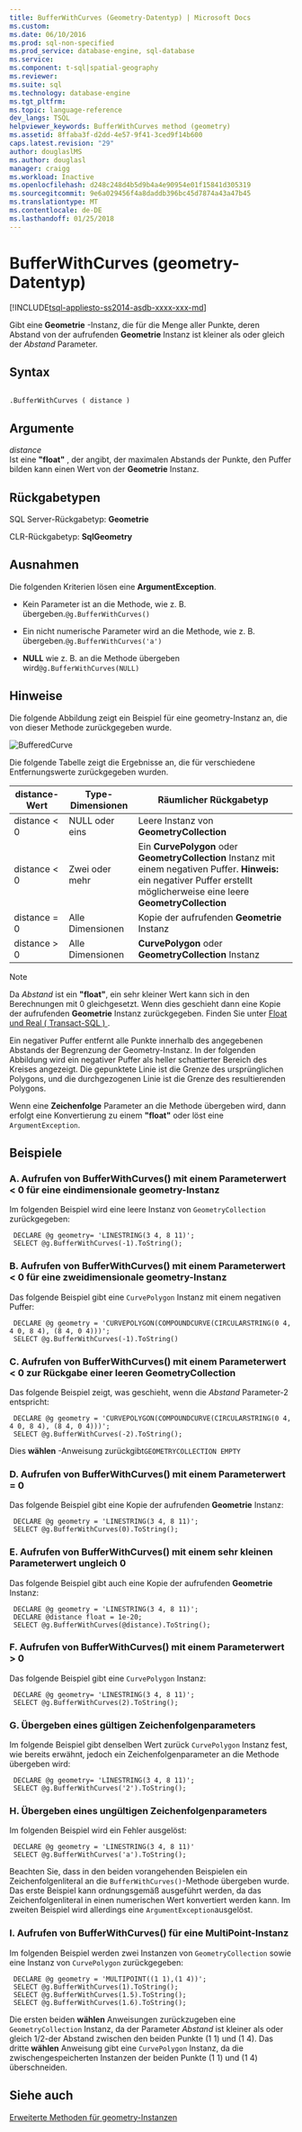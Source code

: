```yaml
---
title: BufferWithCurves (Geometry-Datentyp) | Microsoft Docs
ms.custom: 
ms.date: 06/10/2016
ms.prod: sql-non-specified
ms.prod_service: database-engine, sql-database
ms.service: 
ms.component: t-sql|spatial-geography
ms.reviewer: 
ms.suite: sql
ms.technology: database-engine
ms.tgt_pltfrm: 
ms.topic: language-reference
dev_langs: TSQL
helpviewer_keywords: BufferWithCurves method (geometry)
ms.assetid: 8ffaba3f-d2dd-4e57-9f41-3ced9f14b600
caps.latest.revision: "29"
author: douglaslMS
ms.author: douglasl
manager: craigg
ms.workload: Inactive
ms.openlocfilehash: d248c248d4b5d9b4a4e90954e01f15841d305319
ms.sourcegitcommit: 9e6a029456f4a8daddb396bc45d7874a43a47b45
ms.translationtype: MT
ms.contentlocale: de-DE
ms.lasthandoff: 01/25/2018
---
```

# <a name="bufferwithcurves-geometry-data-type"></a>BufferWithCurves (geometry-Datentyp)
[!INCLUDE[tsql-appliesto-ss2014-asdb-xxxx-xxx-md](../../includes/tsql-appliesto-ss2014-asdb-xxxx-xxx-md.md)]

  Gibt eine **Geometrie** -Instanz, die für die Menge aller Punkte, deren Abstand von der aufrufenden **Geometrie** Instanz ist kleiner als oder gleich der *Abstand* Parameter.  
  
## <a name="syntax"></a>Syntax  
  
```  
  
.BufferWithCurves ( distance )  
```  
  
## <a name="arguments"></a>Argumente  
 *distance*  
 Ist eine **"float"** , der angibt, der maximalen Abstands der Punkte, den Puffer bilden kann einen Wert von der **Geometrie** Instanz.  
  
## <a name="return-types"></a>Rückgabetypen  
SQL Server-Rückgabetyp: **Geometrie**  
  
 CLR-Rückgabetyp: **SqlGeometry**  
  
## <a name="exceptions"></a>Ausnahmen  
 Die folgenden Kriterien lösen eine **ArgumentException**.  
  
-   Kein Parameter ist an die Methode, wie z. B. übergeben.`@g.BufferWithCurves()`  
  
-   Ein nicht numerische Parameter wird an die Methode, wie z. B. übergeben.`@g.BufferWithCurves('a')`  
  
-   **NULL** wie z. B. an die Methode übergeben wird`@g.BufferWithCurves(NULL)`  
  
## <a name="remarks"></a>Hinweise  
 Die folgende Abbildung zeigt ein Beispiel für eine geometry-Instanz an, die von dieser Methode zurückgegeben wurde.  
  
 ![BufferedCurve](../../t-sql/spatial-geometry/media/bufferedcurve.gif)
  
 Die folgende Tabelle zeigt die Ergebnisse an, die für verschiedene Entfernungswerte zurückgegeben wurden.  
  
|distance-Wert|Type-Dimensionen|Räumlicher Rückgabetyp|  
|--------------------|---------------------|---------------------------|  
|distance < 0|NULL oder eins|Leere Instanz von **GeometryCollection**|  
|distance < 0|Zwei oder mehr|Ein **CurvePolygon** oder **GeometryCollection** Instanz mit einem negativen Puffer. **Hinweis:** ein negativer Puffer erstellt möglicherweise eine leere **GeometryCollection**|  
|distance = 0|Alle Dimensionen|Kopie der aufrufenden **Geometrie** Instanz|  
|distance > 0|Alle Dimensionen|**CurvePolygon** oder **GeometryCollection** Instanz|  
  
> [!NOTE]  
>  Da *Abstand* ist ein **"float"**, ein sehr kleiner Wert kann sich in den Berechnungen mit 0 gleichgesetzt. Wenn dies geschieht dann eine Kopie der aufrufenden **Geometrie** Instanz zurückgegeben. Finden Sie unter [Float und Real &#40; Transact-SQL &#41; ](../../t-sql/data-types/float-and-real-transact-sql.md).  
  
 Ein negativer Puffer entfernt alle Punkte innerhalb des angegebenen Abstands der Begrenzung der Geometry-Instanz. In der folgenden Abbildung wird ein negativer Puffer als heller schattierter Bereich des Kreises angezeigt. Die gepunktete Linie ist die Grenze des ursprünglichen Polygons, und die durchgezogenen Linie ist die Grenze des resultierenden Polygons.  
  
 Wenn eine **Zeichenfolge** Parameter an die Methode übergeben wird, dann erfolgt eine Konvertierung zu einem **"float"** oder löst eine `ArgumentException`.  
  
## <a name="examples"></a>Beispiele  
  
### <a name="a-calling-bufferwithcurves-with-a-parameter-value--0-on-one-dimensional-geometry-instance"></a>A. Aufrufen von BufferWithCurves() mit einem Parameterwert < 0 für eine eindimensionale geometry-Instanz  
 Im folgenden Beispiel wird eine leere Instanz von `GeometryCollection` zurückgegeben:  
  
```
 DECLARE @g geometry= 'LINESTRING(3 4, 8 11)'; 
 SELECT @g.BufferWithCurves(-1).ToString(); 
 ```
  
### <a name="b-calling-bufferwithcurves-with-a-parameter-value--0-on-a-two-dimensional-geometry-instance"></a>B. Aufrufen von BufferWithCurves() mit einem Parameterwert < 0 für eine zweidimensionale geometry-Instanz  
 Das folgende Beispiel gibt eine `CurvePolygon` Instanz mit einem negativen Puffer:  
  
```
 DECLARE @g geometry = 'CURVEPOLYGON(COMPOUNDCURVE(CIRCULARSTRING(0 4, 4 0, 8 4), (8 4, 0 4)))'; 
 SELECT @g.BufferWithCurves(-1).ToString()
 ```  
  
### <a name="c-calling-bufferwithcurves-with-a-parameter-value--0-that-returns-an-empty-geometrycollection"></a>C. Aufrufen von BufferWithCurves() mit einem Parameterwert < 0 zur Rückgabe einer leeren GeometryCollection  
 Das folgende Beispiel zeigt, was geschieht, wenn die *Abstand* Parameter-2 entspricht:  
  
```
 DECLARE @g geometry = 'CURVEPOLYGON(COMPOUNDCURVE(CIRCULARSTRING(0 4, 4 0, 8 4), (8 4, 0 4)))'; 
 SELECT @g.BufferWithCurves(-2).ToString();
 ```  
  
 Dies **wählen** -Anweisung zurückgibt`GEOMETRYCOLLECTION EMPTY`  
  
### <a name="d-calling-bufferwithcurves-with-a-parameter-value--0"></a>D. Aufrufen von BufferWithCurves() mit einem Parameterwert = 0  
 Das folgende Beispiel gibt eine Kopie der aufrufenden **Geometrie** Instanz:  
  
```
 DECLARE @g geometry = 'LINESTRING(3 4, 8 11)'; 
 SELECT @g.BufferWithCurves(0).ToString();
 ```  
  
### <a name="e-calling-bufferwithcurves-with-a-non-zero-parameter-value-that-is-extremely-small"></a>E. Aufrufen von BufferWithCurves() mit einem sehr kleinen Parameterwert ungleich 0  
 Das folgende Beispiel gibt auch eine Kopie der aufrufenden **Geometrie** Instanz:  
  
```
 DECLARE @g geometry = 'LINESTRING(3 4, 8 11)'; 
 DECLARE @distance float = 1e-20; 
 SELECT @g.BufferWithCurves(@distance).ToString();
 ```  
  
### <a name="f-calling-bufferwithcurves-with-a-parameter-value--0"></a>F. Aufrufen von BufferWithCurves() mit einem Parameterwert > 0  
 Das folgende Beispiel gibt eine `CurvePolygon` Instanz:  
  
```
 DECLARE @g geometry= 'LINESTRING(3 4, 8 11)'; 
 SELECT @g.BufferWithCurves(2).ToString();
 ```  
  
### <a name="g-passing-a-valid-string-parameter"></a>G. Übergeben eines gültigen Zeichenfolgenparameters  
 Im folgende Beispiel gibt denselben Wert zurück `CurvePolygon` Instanz fest, wie bereits erwähnt, jedoch ein Zeichenfolgenparameter an die Methode übergeben wird:  
  
```
 DECLARE @g geometry= 'LINESTRING(3 4, 8 11)'; 
 SELECT @g.BufferWithCurves('2').ToString();
 ```  
  
### <a name="h-passing-an-invalid-string-parameter"></a>H. Übergeben eines ungültigen Zeichenfolgenparameters  
 Im folgenden Beispiel wird ein Fehler ausgelöst:  
  
```
 DECLARE @g geometry = 'LINESTRING(3 4, 8 11)' 
 SELECT @g.BufferWithCurves('a').ToString();
 ```  
  
 Beachten Sie, dass in den beiden vorangehenden Beispielen ein Zeichenfolgenliteral an die `BufferWithCurves()`-Methode übergeben wurde. Das erste Beispiel kann ordnungsgemäß ausgeführt werden, da das Zeichenfolgenliteral in einen numerischen Wert konvertiert werden kann. Im zweiten Beispiel wird allerdings eine `ArgumentException`ausgelöst.  
  
### <a name="i-calling-bufferwithcurves-on-multipoint-instance"></a>I. Aufrufen von BufferWithCurves() für eine MultiPoint-Instanz  
 Im folgenden Beispiel werden zwei Instanzen von `GeometryCollection` sowie eine Instanz von `CurvePolygon` zurückgegeben:  
  
```
 DECLARE @g geometry = 'MULTIPOINT((1 1),(1 4))'; 
 SELECT @g.BufferWithCurves(1).ToString(); 
 SELECT @g.BufferWithCurves(1.5).ToString(); 
 SELECT @g.BufferWithCurves(1.6).ToString();
 ```  
  
 Die ersten beiden **wählen** Anweisungen zurückzugeben eine `GeometryCollection` Instanz, da der Parameter *Abstand* ist kleiner als oder gleich 1/2-der Abstand zwischen den beiden Punkte (1 1) und (1 4). Das dritte **wählen** Anweisung gibt eine `CurvePolygon` Instanz, da die zwischengespeicherten Instanzen der beiden Punkte (1 1) und (1 4) überschneiden.  
  
## <a name="see-also"></a>Siehe auch  
 [Erweiterte Methoden für geometry-Instanzen](../../t-sql/spatial-geometry/extended-methods-on-geometry-instances.md)  
 
